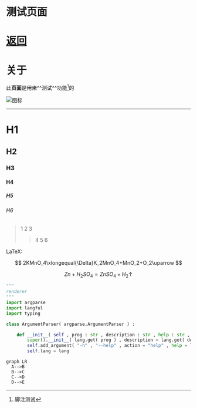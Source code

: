 # 测试页面

# [返回](/)

# 关于

此**页面**是~~用来~~^^测试^^功能[^1]的

[^1]: 脚注测试

![图标](/favicon.ico)

---

# H1
## H2
### H3
#### H4
##### H5
###### H6

> 1
> 2
> 3
> > 4
> > 5
> 6

LaTeX:

$$
2KMnO_4\xlongequal{\Delta}K_2MnO_4+MnO_2+O_2\uparrow
$$

$$
Zn+H_2SO_4=ZnSO_4+H_2\uparrow
$$

```python
"""
renderer
"""
import argparse
import langful
import typing

class ArgumentParser( argparse.ArgumentParser ) :

    def __init__( self , prog : str , description : str , help : str , lang : langful.lang , **kwargs : typing.Any ) -> None :
        super().__init__( lang.get( prog ) , description = lang.get( description ) , add_help = False , **kwargs )
        self.add_argument( "-h" , "--help" , action = "help" , help = lang.get( help ) )
        self.lang = lang
```

```mermaid
graph LR
  A-->B
  B-->C  
  C-->D  
  D-->E
```
